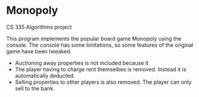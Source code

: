 # Monopoly
CS 335 Algorithms project

This program implements the popular board game Monopoly using the console.
The console has some limitations, so some features of the original game have been tweaked.

- Auctioning away properties is not included because it 
- The player having to charge rent themselbes is removed. Instead it is automatically deducted.
- Selling properties to other players is also removed. The player can only sell to the bank.
